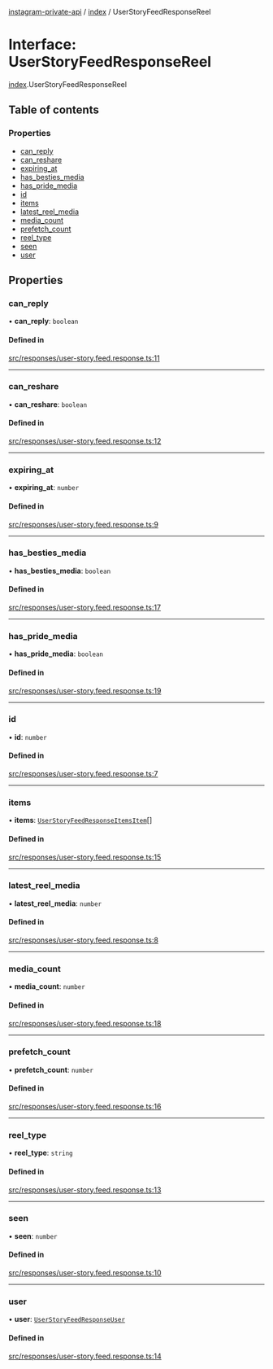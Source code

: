 [instagram-private-api](../../README.md) / [index](../../modules/index.md) / UserStoryFeedResponseReel

# Interface: UserStoryFeedResponseReel

[index](../../modules/index.md).UserStoryFeedResponseReel

## Table of contents

### Properties

- [can\_reply](UserStoryFeedResponseReel.md#can_reply)
- [can\_reshare](UserStoryFeedResponseReel.md#can_reshare)
- [expiring\_at](UserStoryFeedResponseReel.md#expiring_at)
- [has\_besties\_media](UserStoryFeedResponseReel.md#has_besties_media)
- [has\_pride\_media](UserStoryFeedResponseReel.md#has_pride_media)
- [id](UserStoryFeedResponseReel.md#id)
- [items](UserStoryFeedResponseReel.md#items)
- [latest\_reel\_media](UserStoryFeedResponseReel.md#latest_reel_media)
- [media\_count](UserStoryFeedResponseReel.md#media_count)
- [prefetch\_count](UserStoryFeedResponseReel.md#prefetch_count)
- [reel\_type](UserStoryFeedResponseReel.md#reel_type)
- [seen](UserStoryFeedResponseReel.md#seen)
- [user](UserStoryFeedResponseReel.md#user)

## Properties

### can\_reply

• **can\_reply**: `boolean`

#### Defined in

[src/responses/user-story.feed.response.ts:11](https://github.com/Nerixyz/instagram-private-api/blob/0e0721c/src/responses/user-story.feed.response.ts#L11)

___

### can\_reshare

• **can\_reshare**: `boolean`

#### Defined in

[src/responses/user-story.feed.response.ts:12](https://github.com/Nerixyz/instagram-private-api/blob/0e0721c/src/responses/user-story.feed.response.ts#L12)

___

### expiring\_at

• **expiring\_at**: `number`

#### Defined in

[src/responses/user-story.feed.response.ts:9](https://github.com/Nerixyz/instagram-private-api/blob/0e0721c/src/responses/user-story.feed.response.ts#L9)

___

### has\_besties\_media

• **has\_besties\_media**: `boolean`

#### Defined in

[src/responses/user-story.feed.response.ts:17](https://github.com/Nerixyz/instagram-private-api/blob/0e0721c/src/responses/user-story.feed.response.ts#L17)

___

### has\_pride\_media

• **has\_pride\_media**: `boolean`

#### Defined in

[src/responses/user-story.feed.response.ts:19](https://github.com/Nerixyz/instagram-private-api/blob/0e0721c/src/responses/user-story.feed.response.ts#L19)

___

### id

• **id**: `number`

#### Defined in

[src/responses/user-story.feed.response.ts:7](https://github.com/Nerixyz/instagram-private-api/blob/0e0721c/src/responses/user-story.feed.response.ts#L7)

___

### items

• **items**: [`UserStoryFeedResponseItemsItem`](UserStoryFeedResponseItemsItem.md)[]

#### Defined in

[src/responses/user-story.feed.response.ts:15](https://github.com/Nerixyz/instagram-private-api/blob/0e0721c/src/responses/user-story.feed.response.ts#L15)

___

### latest\_reel\_media

• **latest\_reel\_media**: `number`

#### Defined in

[src/responses/user-story.feed.response.ts:8](https://github.com/Nerixyz/instagram-private-api/blob/0e0721c/src/responses/user-story.feed.response.ts#L8)

___

### media\_count

• **media\_count**: `number`

#### Defined in

[src/responses/user-story.feed.response.ts:18](https://github.com/Nerixyz/instagram-private-api/blob/0e0721c/src/responses/user-story.feed.response.ts#L18)

___

### prefetch\_count

• **prefetch\_count**: `number`

#### Defined in

[src/responses/user-story.feed.response.ts:16](https://github.com/Nerixyz/instagram-private-api/blob/0e0721c/src/responses/user-story.feed.response.ts#L16)

___

### reel\_type

• **reel\_type**: `string`

#### Defined in

[src/responses/user-story.feed.response.ts:13](https://github.com/Nerixyz/instagram-private-api/blob/0e0721c/src/responses/user-story.feed.response.ts#L13)

___

### seen

• **seen**: `number`

#### Defined in

[src/responses/user-story.feed.response.ts:10](https://github.com/Nerixyz/instagram-private-api/blob/0e0721c/src/responses/user-story.feed.response.ts#L10)

___

### user

• **user**: [`UserStoryFeedResponseUser`](UserStoryFeedResponseUser.md)

#### Defined in

[src/responses/user-story.feed.response.ts:14](https://github.com/Nerixyz/instagram-private-api/blob/0e0721c/src/responses/user-story.feed.response.ts#L14)
